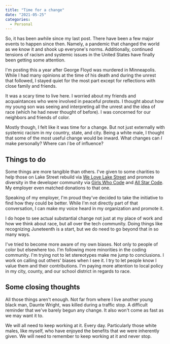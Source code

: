 ```yaml
---
title: "Time for a change"
date: "2021-05-25"
categories:
  - Personal
---
```


So, it has been awhile since my last post. There have been a few major events to happen since then. Namely, a pandemic that changed the world as we know it and shook up everyone's norms. Additionally, continued tensions of racism and systemic issues in the United States have finally been getting some attention.

I'm posting this a year after George Floyd was murdered in Minneapolis. While I had many opinions at the time of his death and during the unrest that followed, I stayed quiet for the most part except for reflections with close family and friends.

It was a scary time to live here. I worried about my friends and acquaintances who were involved in peaceful protests. I thought about how my young son was seeing and interpreting all the unrest and the idea of race (which he had never thought of before). I was concerned for our neighbors and friends of color.

Mostly though, I felt like it was time for a change. But not just externally with systemic racism in my country, state, and city. Being a white male, I thought that some of the most useful change would be inward. What changes can _I_ make personally? Where can _I_ be of influence?

## Things to do

Some things are more tangible than others. I've given to some charities to help those on Lake Street rebuild via [We Love Lake Street](https://www.visitlakestreet.com/donate) and promote diversity in the developer community via [Girls Who Code](https://girlswhocode.com/) and [All Star Code](https://www.allstarcode.org/). My employer even matched donations to that one.

Speaking of my employer, I'm proud they've decided to take the initiative to find how they could be better. While I'm not directly part of that conversation, I can make my voice heard in my organization and promote it.

I do hope to see actual substantial change not just at my place of work and how we think about race, but all over the tech community. Doing things like recognizing Juneteenth is a start, but we do need to go beyond that in so many ways.

I've tried to become more aware of my own biases. Not only to people of color but elsewhere too. I'm following more minorities in the coding community. I'm trying not to let stereotypes make me jump to conclusions. I work on calling out others' biases when I see it. I try to let people know I value them and their contributions. I'm paying more attention to local policy in my city, county, and our school district in regards to race.

## Some closing thoughts

All those things aren't enough. Not far from where I live another young black man, Daunte Wright, was killed during a traffic stop. A difficult reminder that we've barely begun any change. It also won't come as fast as we may want it to.

We will all need to keep working at it. Every day. Particularly those white males, like myself, who have enjoyed the benefits that we were inherently given. We will need to remember to keep working at it and never stop.
